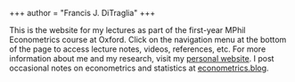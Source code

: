 +++
author = "Francis J. DiTraglia"
+++

This is the website for my lectures as part of the first-year MPhil Econometrics course at Oxford. Click on the navigation menu at the bottom of the page to access lecture notes, videos, references, etc. For more information about me and my research, visit my [personal website](https://ditraglia.com). I post occasional notes on econometrics and statistics at [econometrics.blog](https://econometrics.blog).
